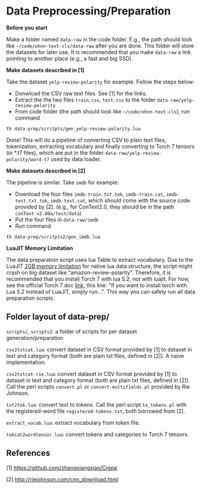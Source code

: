 # Data Preprocessing/Preparation

**Before you start** 

Make a folder named `data-raw` in the code folder. E.g., the path should look like `~/code/ohnn-text-cls/data-raw` after you are done. 
This folder will store the datasets for later use. 
It is recommended that you make `data-raw` a link pointing to another place (e.g., a fast and big SSD).

**Make datasets described in [1]**

Take the dataset `yelp-review-polarity` for example. Follow the steps below:

* Donwload the CSV raw text files. See [1] for the links.
* Extract the the two files `train.csv`, `test.csv` to the folder `data-raw/yelp-review-polarity`
* From code folder (the path should look like `~/code/ohnn-text-cls`), run command
```
th data-prep/scritpts/gen_yelp-review-polarity.lua
```

Done! This will do a pipeline of converting CSV to plain text files, tokenization, 
extracting vocabulary and finally converting to Torch 7 tensors (in *.t7 files), 
which are put in the folder `data-raw/yelp-review-polarity/word-t7` used by data loader.

**Make datasets described in [2]**

The pipeline is similar. Take `imdb` for example:

* Download the four files `imdb-train.txt.tok`, `imdb-train.cat`, `imdb-test.txt.tok`, `imdb-text.cat`, 
which should come with the source code provided by [2]. (e.g., for ConText2.0, they should be 
in the path `conText-v2.00a/test/data`)
* Put the four files in `data-raw/imdb`
* Run command
```
th data-prep/scritpts2/gen_imdb.lua
```

**LuaJIT Memory Limitation**

The data preparation script uses lua Table to extract vocabulary. 
Due to the LuaJIT [2GB memory limitation](https://github.com/torch/torch7/wiki/Cheatsheet#luajit-limitations-gotchas-and-assumptions) for native lua data structure, the script might crash on big dataset like "amazon-review-polarity".
Therefore, it is recommended that you install Torch 7 with lua 5.2, not with luajit. 
For how, see the official Torch 7 doc [link](http://torch.ch/docs/getting-started.html), this line: "If you want to install torch with Lua 5.2 instead of LuaJIT, simply run...". 
This way you can safely run all data preparation scripts.

## Folder layout of data-prep/
`scripts/`, `scripts2`: a folder of scripts for per dataset generation/preparation

`csv2txtcat.lua`: convert dataset in CSV format provided by [1] to dataset in text and category format (both are plain txt files, defined in [2]).
A naive implementation.

`csv2txtcat-rie.lua`: convert dataset in CSV format provided by [1] to dataset in text and category format (both are plain txt files, defined in [2]). 
Call the perl scripts `convert.pl` or `convert-multifields.pl` provided by Rie Johnson.

`txt2tok.lua`: convert text to tokens. 
Call the perl script `to_tokens.pl` with the registered-word file `registered-tokens.txt`, both borrowed from [2].

`extract_vocab.lua`: extract vocabulary from token file.

`tokcat2wordtensor.lua`: convert tokens and categories to Torch 7 tensors.

## References
[1] https://github.com/zhangxiangxiao/Crepe

[2] http://riejohnson.com/cnn_download.html